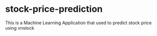 # stock-price-prediction
This is a Machine Learning Application that used to predict stock price using vnstock
